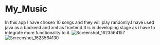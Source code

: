 # My_Music
In this app I have chosen 10 songs and they will play randomly.I have used java as a backend and xml as frontend.It is in developing stage as i have to integrate more functionality to it.
![Screenshot_1623564157](https://user-images.githubusercontent.com/56622301/121797021-1ad16780-cc3b-11eb-9855-bf211cadd8d8.png)
![Screenshot_1623564130](https://user-images.githubusercontent.com/56622301/121797022-1c029480-cc3b-11eb-9852-da531a3c98ef.png)
